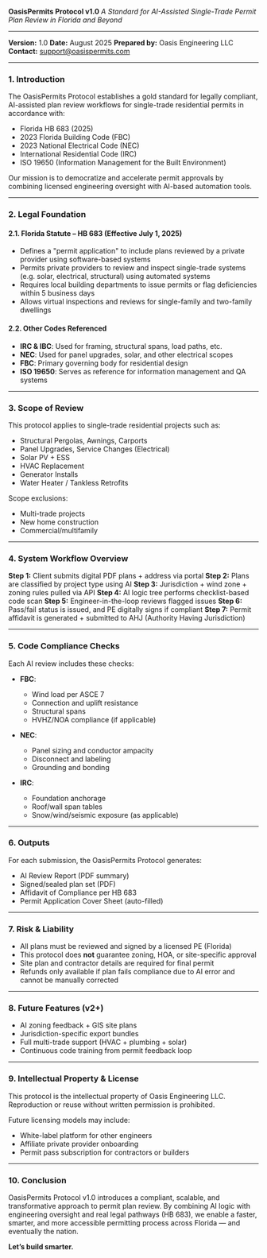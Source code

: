 **OasisPermits Protocol v1.0**
*A Standard for AI-Assisted Single-Trade Permit Plan Review in Florida and Beyond*

---

**Version:** 1.0
**Date:** August 2025
**Prepared by:** Oasis Engineering LLC
**Contact:** [support@oasispermits.com](mailto:info@oasisengineering.com)

---

### **1. Introduction**

The OasisPermits Protocol establishes a gold standard for legally compliant, AI-assisted plan review workflows for single-trade residential permits in accordance with:

* Florida HB 683 (2025)
* 2023 Florida Building Code (FBC)
* 2023 National Electrical Code (NEC)
* International Residential Code (IRC)
* ISO 19650 (Information Management for the Built Environment)

Our mission is to democratize and accelerate permit approvals by combining licensed engineering oversight with AI-based automation tools.

---

### **2. Legal Foundation**

#### **2.1. Florida Statute – HB 683 (Effective July 1, 2025)**

* Defines a "permit application" to include plans reviewed by a private provider using software-based systems
* Permits private providers to review and inspect single-trade systems (e.g. solar, electrical, structural) using automated systems
* Requires local building departments to issue permits or flag deficiencies within 5 business days
* Allows virtual inspections and reviews for single-family and two-family dwellings

#### **2.2. Other Codes Referenced**

* **IRC & IBC**: Used for framing, structural spans, load paths, etc.
* **NEC**: Used for panel upgrades, solar, and other electrical scopes
* **FBC**: Primary governing body for residential design
* **ISO 19650**: Serves as reference for information management and QA systems

---

### **3. Scope of Review**

This protocol applies to single-trade residential projects such as:

* Structural Pergolas, Awnings, Carports
* Panel Upgrades, Service Changes (Electrical)
* Solar PV + ESS
* HVAC Replacement
* Generator Installs
* Water Heater / Tankless Retrofits

Scope exclusions:

* Multi-trade projects
* New home construction
* Commercial/multifamily

---

### **4. System Workflow Overview**

**Step 1:** Client submits digital PDF plans + address via portal
**Step 2:** Plans are classified by project type using AI
**Step 3:** Jurisdiction + wind zone + zoning rules pulled via API
**Step 4:** AI logic tree performs checklist-based code scan
**Step 5:** Engineer-in-the-loop reviews flagged issues
**Step 6:** Pass/fail status is issued, and PE digitally signs if compliant
**Step 7:** Permit affidavit is generated + submitted to AHJ (Authority Having Jurisdiction)

---

### **5. Code Compliance Checks**

Each AI review includes these checks:

* **FBC**:

  * Wind load per ASCE 7
  * Connection and uplift resistance
  * Structural spans
  * HVHZ/NOA compliance (if applicable)
* **NEC**:

  * Panel sizing and conductor ampacity
  * Disconnect and labeling
  * Grounding and bonding
* **IRC**:

  * Foundation anchorage
  * Roof/wall span tables
  * Snow/wind/seismic exposure (as applicable)

---

### **6. Outputs**

For each submission, the OasisPermits Protocol generates:

* AI Review Report (PDF summary)
* Signed/sealed plan set (PDF)
* Affidavit of Compliance per HB 683
* Permit Application Cover Sheet (auto-filled)

---

### **7. Risk & Liability**

* All plans must be reviewed and signed by a licensed PE (Florida)
* This protocol does **not** guarantee zoning, HOA, or site-specific approval
* Site plan and contractor details are required for final permit
* Refunds only available if plan fails compliance due to AI error and cannot be manually corrected

---

### **8. Future Features (v2+)**

* AI zoning feedback + GIS site plans
* Jurisdiction-specific export bundles
* Full multi-trade support (HVAC + plumbing + solar)
* Continuous code training from permit feedback loop

---

### **9. Intellectual Property & License**

This protocol is the intellectual property of Oasis Engineering LLC. Reproduction or reuse without written permission is prohibited.

Future licensing models may include:

* White-label platform for other engineers
* Affiliate private provider onboarding
* Permit pass subscription for contractors or builders

---

### **10. Conclusion**

OasisPermits Protocol v1.0 introduces a compliant, scalable, and transformative approach to permit plan review. By combining AI logic with engineering oversight and real legal pathways (HB 683), we enable a faster, smarter, and more accessible permitting process across Florida — and eventually the nation.

**Let’s build smarter.**
